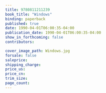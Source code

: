 ```yaml
---
title: 9780811211239
book_title: "Windows"
binding: paperback
published: true
date: 1990-04-01T06:00:35-04:00
publication_date: 1990-04-01T06:00:35-04:00
show_in_forthcoming: false
contributors:

cover_image_path: Windows.jpg
forsale: false
saleprice:
shipping_charge:
price_us:
price_cn:
trim_size:
page_count:
---
```


